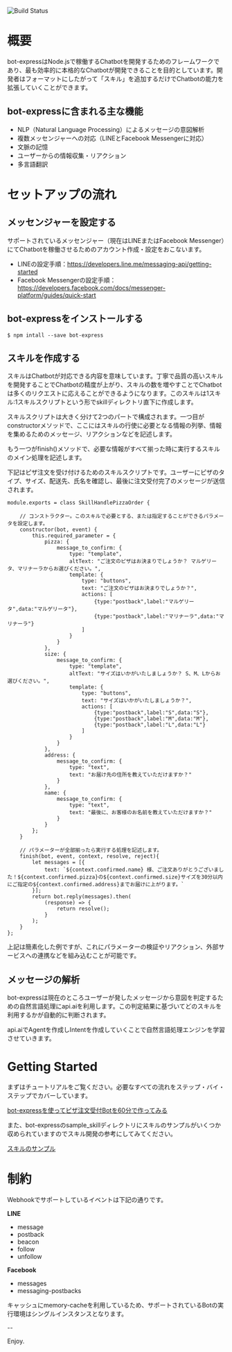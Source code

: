 ![Build Status](https://travis-ci.org/nkjm/bot-express.svg?branch=master)

# 概要

bot-expressはNode.jsで稼働するChatbotを開発するためのフレームワークであり、最も効率的に本格的なChatbotが開発できることを目的としています。開発者はフォーマットにしたがって「スキル」を追加するだけでChatbotの能力を拡張していくことができます。

## bot-expressに含まれる主な機能

- NLP（Natural Language Processing）によるメッセージの意図解析
- 複数メッセンジャーへの対応（LINEとFacebook Messengerに対応）
- 文脈の記憶
- ユーザーからの情報収集・リアクション
- 多言語翻訳


# セットアップの流れ

## メッセンジャーを設定する

サポートされているメッセンジャー（現在はLINEまたはFacebook Messenger）にてChatbotを稼働させるためのアカウント作成・設定をおこないます。

- LINEの設定手順：https://developers.line.me/messaging-api/getting-started
- Facebook Messengerの設定手順：https://developers.facebook.com/docs/messenger-platform/guides/quick-start

## bot-expressをインストールする

```
$ npm intall --save bot-express
```

## スキルを作成する

スキルはChatbotが対応できる内容を意味しています。丁寧で品質の高いスキルを開発することでChatbotの精度が上がり、スキルの数を増やすことでChatbotは多くのリクエストに応えることができるようになります。このスキルは1スキル:1スキルスクリプトという形でskillディレクトリ直下に作成します。

スキルスクリプトは大きく分けて2つのパートで構成されます。一つ目がconstructorメソッドで、ここにはスキルの行使に必要となる情報の列挙、情報を集めるためのメッセージ、リアクションなどを記述します。

もう一つがfinish()メソッドで、必要な情報がすべて揃った時に実行するスキルのメイン処理を記述します。

下記はピザ注文を受け付けるためのスキルスクリプトです。ユーザーにピザのタイプ、サイズ、配送先、氏名を確認し、最後に注文受付完了のメッセージが送信されます。

```
module.exports = class SkillHandlePizzaOrder {

    // コンストラクター。このスキルで必要とする、または指定することができるパラメータを設定します。
    constructor(bot, event) {
        this.required_parameter = {
            pizza: {
                message_to_confirm: {
                    type: "template",
                    altText: "ご注文のピザはお決まりでしょうか？ マルゲリータ、マリナーラからお選びください。",
                    template: {
                        type: "buttons",
                        text: "ご注文のピザはお決まりでしょうか？",
                        actions: [
                            {type:"postback",label:"マルゲリータ",data:"マルゲリータ"},
                            {type:"postback",label:"マリナーラ",data:"マリナーラ"}
                        ]
                    }
                }
            },
            size: {
                message_to_confirm: {
                    type: "template",
                    altText: "サイズはいかがいたしましょうか？ S、M、Lからお選びください。",
                    template: {
                        type: "buttons",
                        text: "サイズはいかがいたしましょうか？",
                        actions: [
                            {type:"postback",label:"S",data:"S"},
                            {type:"postback",label:"M",data:"M"},
                            {type:"postback",label:"L",data:"L"}
                        ]
                    }
                }
            },
            address: {
                message_to_confirm: {
                    type: "text",
                    text: "お届け先の住所を教えていただけますか？"
                }
            },
            name: {
                message_to_confirm: {
                    type: "text",
                    text: "最後に、お客様のお名前を教えていただけますか？"
                }
            }
        };
    }

    // パラメーターが全部揃ったら実行する処理を記述します。
    finish(bot, event, context, resolve, reject){
        let messages = [{
            text: `${context.confirmed.name} 様、ご注文ありがとうございました！${context.confirmed.pizza}の${context.confirmed.size}サイズを30分以内にご指定の${context.confirmed.address}までお届けに上がります。`
        }];
        return bot.reply(messages).then(
            (response) => {
                return resolve();
            }
        );
    }
};
```

上記は簡素化した例ですが、これにパラメーターの検証やリアクション、外部サービスへの連携などを組み込むことが可能です。

## メッセージの解析

bot-expressは現在のところユーザーが発したメッセージから意図を判定するための自然言語処理にapi.aiを利用します。この判定結果に基づいてどのスキルを利用するかが自動的に判断されます。

api.aiでAgentを作成しIntentを作成していくことで自然言語処理エンジンを学習させていきます。


# Getting Started

まずはチュートリアルをご覧ください。必要なすべての流れをステップ・バイ・ステップでカバーしています。

[bot-expressを使ってピザ注文受付Botを60分で作ってみる](http://qiita.com/nkjm/items/1ac1a73d018c13deae30)

また、bot-expressのsample_skillディレクトリにスキルのサンプルがいくつか収められていますのでスキル開発の参考にしてみてください。

[スキルのサンプル](/sample_skill/)

# 制約

Webhookでサポートしているイベントは下記の通りです。

**LINE**
- message
- postback
- beacon
- follow
- unfollow

**Facebook**
- messages
- messaging-postbacks

キャッシュにmemory-cacheを利用しているため、サポートされているBotの実行環境はシングルインスタンスとなります。

--

Enjoy.
